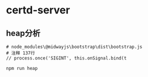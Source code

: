 # certd-server

## heap分析

```shell
# node_modules\@midwayjs\bootstrap\dist\bootstrap.js
# 注释 137行
// process.once('SIGINT', this.onSignal.bind(t

```

```shell
npm run heap

```

